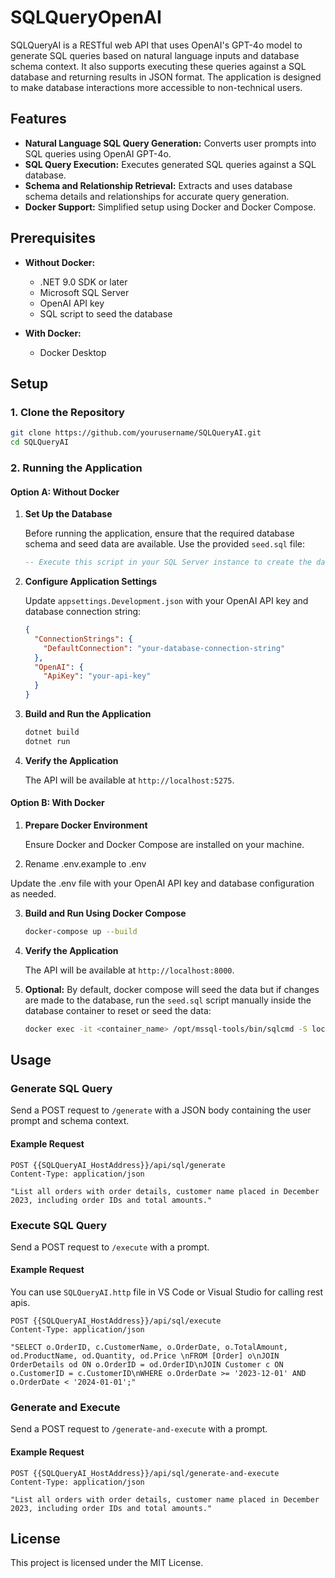# SQLQueryOpenAI

SQLQueryAI is a RESTful web API that uses OpenAI's GPT-4o model to generate SQL queries based on natural language inputs and database schema context. It also supports executing these queries against a SQL database and returning results in JSON format. The application is designed to make database interactions more accessible to non-technical users.

## Features

- **Natural Language SQL Query Generation:** Converts user prompts into SQL queries using OpenAI GPT-4o.
- **SQL Query Execution:** Executes generated SQL queries against a SQL database.
- **Schema and Relationship Retrieval:** Extracts and uses database schema details and relationships for accurate query generation.
- **Docker Support:** Simplified setup using Docker and Docker Compose.

## Prerequisites

- **Without Docker:**

  - .NET 9.0 SDK or later
  - Microsoft SQL Server
  - OpenAI API key
  - SQL script to seed the database

- **With Docker:**

  - Docker Desktop

## Setup

### 1. Clone the Repository

```sh
git clone https://github.com/yourusername/SQLQueryAI.git
cd SQLQueryAI
```

### 2. Running the Application

#### Option A: Without Docker

1. **Set Up the Database**

   Before running the application, ensure that the required database schema and seed data are available. Use the provided `seed.sql` file:

   ```sql
   -- Execute this script in your SQL Server instance to create the database and populate initial data.
   ```

2. **Configure Application Settings**

   Update `appsettings.Development.json` with your OpenAI API key and database connection string:

   ```json
   {
     "ConnectionStrings": {
       "DefaultConnection": "your-database-connection-string"
     },
     "OpenAI": {
       "ApiKey": "your-api-key"
     }
   }
   ```

3. **Build and Run the Application**

   ```sh
   dotnet build
   dotnet run
   ```

4. **Verify the Application**

   The API will be available at `http://localhost:5275`.

#### Option B: With Docker

1. **Prepare Docker Environment**

   Ensure Docker and Docker Compose are installed on your machine.

2. Rename .env.example to .env

Update the .env file with your OpenAI API key and database configuration as needed.

3. **Build and Run Using Docker Compose**

   ```sh
   docker-compose up --build
   ```

4. **Verify the Application**

   The API will be available at `http://localhost:8000`.

5. **Optional:** By default, docker compose will seed the data but if changes are made to the database, run the `seed.sql` script manually inside the database container to reset or seed the data:

   ```sh
   docker exec -it <container_name> /opt/mssql-tools/bin/sqlcmd -S localhost -U sa -P <your_password> -d DemoDB -i seed.sql
   ```

## Usage

### Generate SQL Query

Send a POST request to `/generate` with a JSON body containing the user prompt and schema context.

#### Example Request

```http
POST {{SQLQueryAI_HostAddress}}/api/sql/generate
Content-Type: application/json

"List all orders with order details, customer name placed in December 2023, including order IDs and total amounts."

```

### Execute SQL Query

Send a POST request to `/execute` with a prompt.

#### Example Request


You can use `SQLQueryAI.http` file in VS Code or Visual Studio for calling rest apis.

```http
POST {{SQLQueryAI_HostAddress}}/api/sql/execute
Content-Type: application/json

"SELECT o.OrderID, c.CustomerName, o.OrderDate, o.TotalAmount, od.ProductName, od.Quantity, od.Price \nFROM [Order] o\nJOIN OrderDetails od ON o.OrderID = od.OrderID\nJOIN Customer c ON o.CustomerID = c.CustomerID\nWHERE o.OrderDate >= '2023-12-01' AND o.OrderDate < '2024-01-01';"

```

### Generate and Execute

Send a POST request to `/generate-and-execute` with a prompt.

#### Example Request

```http
POST {{SQLQueryAI_HostAddress}}/api/sql/generate-and-execute
Content-Type: application/json

"List all orders with order details, customer name placed in December 2023, including order IDs and total amounts."
```

## License

This project is licensed under the MIT License.

